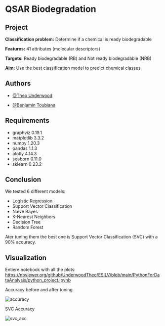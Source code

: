 
# QSAR Biodegradation

## Project

**Classification problem:** Determine if a chemical is ready biodegradable

**Features:** 41 attributes (molecular descriptors)

**Targets:** Ready biodegradable (RB) and Not ready biodegradable (NRB)

**Aim:** Use the best classification model to predict chemical classes



## Authors

- [@Theo Underwood](https://github.com/UnderwoodTheo)

- [@Benjamin Toubiana](https://github.com/Btoubiana)


## Requirements

- graphviz            0.19.1
- matplotlib          3.3.2
- numpy               1.20.3
- pandas              1.1.3
- plotly              4.14.3
- seaborn             0.11.0
- sklearn             0.23.2
## Conclusion

We tested 6 different models:

- Logistic Regression
- Support Vector Classification
- Naive Bayes
- K-Nearest Neighbors
- Decision Tree
- Random Forest

Ater tuning them the best one is Support Vector 
Classification (SVC) with a 90% accuracy. 
## Visualization 

Entiere notebook with all the plots: https://nbviewer.org/github/UnderwoodTheo/ESILV/blob/main/PythonForDataAnalysis/python_project.ipynb

Accuracy before and after tuning

![accuracy](https://user-images.githubusercontent.com/96694641/147854382-e438eb5a-bd86-4487-9336-6309a85194f1.png)

SVC Accuracy

![svc_acc](https://user-images.githubusercontent.com/96694641/147854407-91db64f2-aaf2-4cf0-a2b3-cc66304a2d9a.png)
